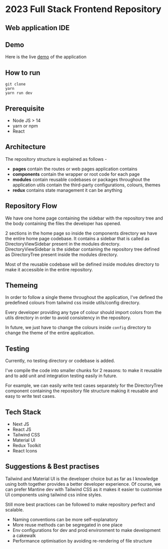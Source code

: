 # 2023 Full Stack Frontend Repository

## Web application IDE

## Demo
Here is the live [demo](https://web-code-editor-sage.vercel.app/) of the application

## How to run
```
git clone
yarn 
yarn run dev
```

## Prerequisite

- Node JS > 14
- yarn or npm
- React


## Architecture
The repository structure is explained as follows - 

- **pages** contain the routes or web pages application contains
- **components** contain the wrapper or root code for each page 
- **modules** contain reusable codebases or packages throughout the application utils contain the third-party configurations, colours, themes
- **redux** contains state management it can be anything

## Repository Flow
We have one home page containing the sidebar with the repository tree and the body containing the files the developer has opened.

2 sections in the home page so inside the components directory we have the entire home page codebase. It contains a sidebar that is called as DirectoryViewSidebar present in the modules directory. DirectoryViewSidebar is the sidebar containing the repository tree defined as DirectoryTree present inside the modules directory.

Most of the reusable codebase will be defined inside modules directory to make it accessible in the entire repository.

## Themeing
In order to follow a single theme throughout the application, I've defined the predefined colours from tailwind css inside utils/config directory. 

Every developer providing any type of colour should import colors from the utils directory in order to avoid consistency in the repository.

In future, we just have to change the colours inside `config` directory to change the theme of the entire application.

## Testing
Currently, no testing directory or codebase is added. 

I've compile the code into smaller chunks for 2 reasons: to make it reusable and to add unit and integration testing easily in future.

For example, we can easily write test cases separately for the DirectoryTree component containing the repository file structure making it reusable and easy to write test cases.

## Tech Stack
- Next JS
- React JS
- Tailwind CSS
- Material UI 
- Redux Toolkit
- React Icons

## Suggestions & Best practises
Tailwind and Material UI is the developer choice but as far as I knowledge using both together provides a better developer experience. Of course, we can prefer Mantine dev with Tailwind CSS as it makes it easier to customise UI components using tailwind css inline styles.

Still more best practices can be followed to make repository perfect and scalable.
- Naming conventions can be more self-explanatory
- More reuse methods can be segregated in one place 
- Env configurations for dev and prod environment to make development a cakewalk
- Performance optimisation by avoiding re-rendering of file structure 



